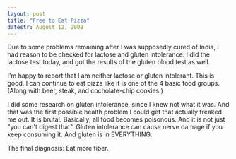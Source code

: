 ```yaml
---
layout: post
title: "Free to Eat Pizza"
datestr: August 12, 2008
---
```


Due to some problems remaining after I was supposedly cured of India, I had reason to be checked for lactose and gluten intolerance.  I did the lactose test today, and got the results of the gluten blood test as well.

I'm happy to report that I am neither lactose or gluten intolerant.  This is good.  I can continue to eat pizza like it is one of the 4 basic food groups.  (Along with beer, steak, and cocholate-chip cookies.)

I did some research on gluten intolerance, since I knew not what it was.  And that was the first possible health problem I could get that actually freaked me out.  It is brutal.  Basically, all food becomes poisonous.  And it is not just "you can't digest that".  Gluten intolerance can cause nerve damage if you keep consuming it.  And gluten is in EVERYTHING.

The final diagnosis: Eat more fiber.

